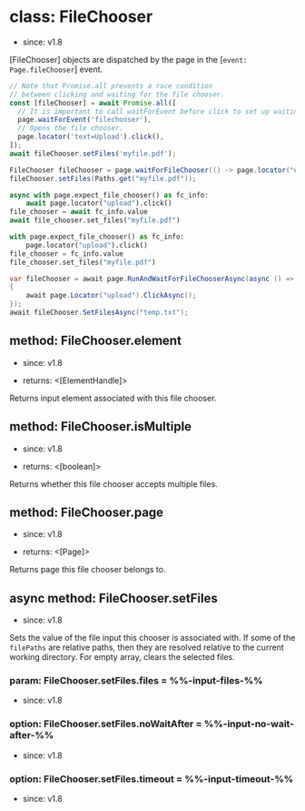 # class: FileChooser
* since: v1.8

[FileChooser] objects are dispatched by the page in the [`event: Page.fileChooser`] event.

```js
// Note that Promise.all prevents a race condition
// between clicking and waiting for the file chooser.
const [fileChooser] = await Promise.all([
  // It is important to call waitForEvent before click to set up waiting.
  page.waitForEvent('filechooser'),
  // Opens the file chooser.
  page.locator('text=Upload').click(),
]);
await fileChooser.setFiles('myfile.pdf');
```

```java
FileChooser fileChooser = page.waitForFileChooser(() -> page.locator("upload").click());
fileChooser.setFiles(Paths.get("myfile.pdf"));
```

```python async
async with page.expect_file_chooser() as fc_info:
    await page.locator("upload").click()
file_chooser = await fc_info.value
await file_chooser.set_files("myfile.pdf")
```

```python sync
with page.expect_file_chooser() as fc_info:
    page.locator("upload").click()
file_chooser = fc_info.value
file_chooser.set_files("myfile.pdf")
```

```csharp
var fileChooser = await page.RunAndWaitForFileChooserAsync(async () =>
{
    await page.Locator("upload").ClickAsync();
});
await fileChooser.SetFilesAsync("temp.txt");
```

## method: FileChooser.element
* since: v1.8
- returns: <[ElementHandle]>

Returns input element associated with this file chooser.

## method: FileChooser.isMultiple
* since: v1.8
- returns: <[boolean]>

Returns whether this file chooser accepts multiple files.

## method: FileChooser.page
* since: v1.8
- returns: <[Page]>

Returns page this file chooser belongs to.

## async method: FileChooser.setFiles
* since: v1.8

Sets the value of the file input this chooser is associated with. If some of the `filePaths` are relative paths, then
they are resolved relative to the current working directory. For empty array, clears the selected files.

### param: FileChooser.setFiles.files = %%-input-files-%%
* since: v1.8

### option: FileChooser.setFiles.noWaitAfter = %%-input-no-wait-after-%%
* since: v1.8

### option: FileChooser.setFiles.timeout = %%-input-timeout-%%
* since: v1.8
